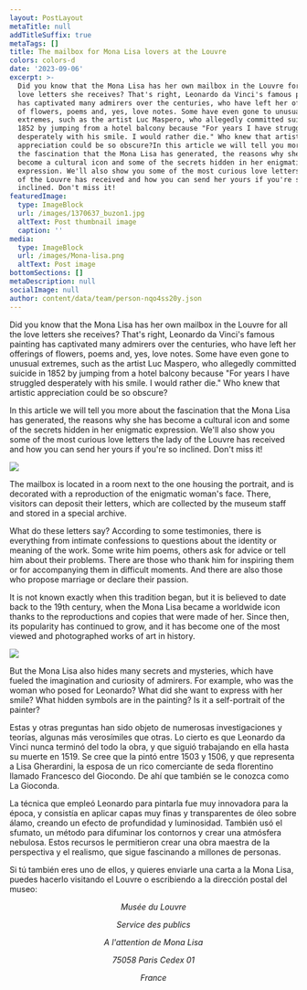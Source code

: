 ```yaml
---
layout: PostLayout
metaTitle: null
addTitleSuffix: true
metaTags: []
title: The mailbox for Mona Lisa lovers at the Louvre
colors: colors-d
date: '2023-09-06'
excerpt: >-
  Did you know that the Mona Lisa has her own mailbox in the Louvre for all the
  love letters she receives? That's right, Leonardo da Vinci's famous painting
  has captivated many admirers over the centuries, who have left her offerings
  of flowers, poems and, yes, love notes. Some have even gone to unusual
  extremes, such as the artist Luc Maspero, who allegedly committed suicide in
  1852 by jumping from a hotel balcony because "For years I have struggled
  desperately with his smile. I would rather die." Who knew that artistic
  appreciation could be so obscure?In this article we will tell you more about
  the fascination that the Mona Lisa has generated, the reasons why she has
  become a cultural icon and some of the secrets hidden in her enigmatic
  expression. We'll also show you some of the most curious love letters the lady
  of the Louvre has received and how you can send her yours if you're so
  inclined. Don't miss it!
featuredImage:
  type: ImageBlock
  url: /images/1370637_buzon1.jpg
  altText: Post thumbnail image
  caption: ''
media:
  type: ImageBlock
  url: /images/Mona-lisa.png
  altText: Post image
bottomSections: []
metaDescription: null
socialImage: null
author: content/data/team/person-nqo4ss20y.json
---
```

Did you know that the Mona Lisa has her own mailbox in the Louvre for all the love letters she receives? That's right, Leonardo da Vinci's famous painting has captivated many admirers over the centuries, who have left her offerings of flowers, poems and, yes, love notes. Some have even gone to unusual extremes, such as the artist Luc Maspero, who allegedly committed suicide in 1852 by jumping from a hotel balcony because "For years I have struggled desperately with his smile. I would rather die." Who knew that artistic appreciation could be so obscure?

In this article we will tell you more about the fascination that the Mona Lisa has generated, the reasons why she has become a cultural icon and some of the secrets hidden in her enigmatic expression. We'll also show you some of the most curious love letters the lady of the Louvre has received and how you can send her yours if you're so inclined. Don't miss it!

![](https://images2.minutemediacdn.com/image/upload/c_crop,w_3000,h_1687,x_0,y_63/c_fill,w_720,ar_16:9,f_auto,q_auto,g_auto/images/GettyImages/mmsport/mentalfloss/01h3z3bsh8kgwzzfby58.jpg)

The mailbox is located in a room next to the one housing the portrait, and is decorated with a reproduction of the enigmatic woman's face. There, visitors can deposit their letters, which are collected by the museum staff and stored in a special archive.

What do these letters say? According to some testimonies, there is everything from intimate confessions to questions about the identity or meaning of the work. Some write him poems, others ask for advice or tell him about their problems. There are those who thank him for inspiring them or for accompanying them in difficult moments. And there are also those who propose marriage or declare their passion.

It is not known exactly when this tradition began, but it is believed to date back to the 19th century, when the Mona Lisa became a worldwide icon thanks to the reproductions and copies that were made of her. Since then, its popularity has continued to grow, and it has become one of the most viewed and photographed works of art in history.

![](https://api-www.louvre.fr/sites/default/files/2020-12/leonard-de-vinci-la-joconde-portrait-de-monna-lisa-detail.jpg)

But the Mona Lisa also hides many secrets and mysteries, which have fueled the imagination and curiosity of admirers. For example, who was the woman who posed for Leonardo? What did she want to express with her smile? What hidden symbols are in the painting? Is it a self-portrait of the painter?

Estas y otras preguntas han sido objeto de numerosas investigaciones y teorías, algunas más verosímiles que otras. Lo cierto es que Leonardo da Vinci nunca terminó del todo la obra, y que siguió trabajando en ella hasta su muerte en 1519. Se cree que la pintó entre 1503 y 1506, y que representa a Lisa Gherardini, la esposa de un rico comerciante de seda florentino llamado Francesco del Giocondo. De ahí que también se le conozca como La Gioconda.

La técnica que empleó Leonardo para pintarla fue muy innovadora para la época, y consistía en aplicar capas muy finas y transparentes de óleo sobre álamo, creando un efecto de profundidad y luminosidad. También usó el sfumato, un método para difuminar los contornos y crear una atmósfera nebulosa. Estos recursos le permitieron crear una obra maestra de la perspectiva y el realismo, que sigue fascinando a millones de personas.

Si tú también eres uno de ellos, y quieres enviarle una carta a la Mona Lisa, puedes hacerlo visitando el Louvre o escribiendo a la dirección postal del museo:

<div style="text-align: center">

*Musée du Louvre*

*Service des publics*

*A l'attention de Mona Lisa*

*75058 Paris Cedex 01*

*France*

</div>